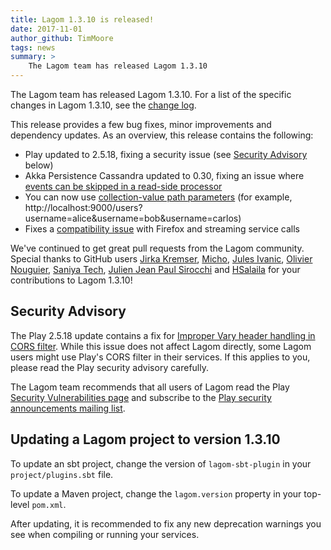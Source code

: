 ```yaml
---
title: Lagom 1.3.10 is released!
date: 2017-11-01
author_github: TimMoore
tags: news
summary: >
    The Lagom team has released Lagom 1.3.10
---
```


The Lagom team has released Lagom 1.3.10. For a list of the specific changes in Lagom 1.3.10, see the [change log](/changelog-1.3.x.html).

This release provides a few bug fixes, minor improvements and dependency updates. As an overview, this release contains the following:

- Play updated to 2.5.18, fixing a security issue (see [Security Advisory](#security-advisory) below)
- Akka Persistence Cassandra updated to 0.30, fixing an issue where [events can be skipped in a read-side processor](https://github.com/lagom/lagom/issues/1032)
- You can now use [collection-value path parameters](https://github.com/lagom/lagom/issues/643) (for example, http://localhost:9000/users?username=alice&username=bob&username=carlos)
- Fixes a [compatibility issue](https://github.com/lagom/lagom/issues/1018) with Firefox and streaming service calls


We've continued to get great pull requests from the Lagom community. Special thanks to GitHub users [Jirka Kremser](https://github.com/Jiri-Kremser), [Micho](https://github.com/micho10), [Jules Ivanic](https://github.com/guizmaii), [Olivier Nouguier](https://github.com/cheleb), [Saniya Tech](https://github.com/saniyatech), [Julien Jean Paul Sirocchi](https://github.com/sirocchj) and [HSalaila](https://github.com/HSalaila) for your contributions to Lagom 1.3.10!

## Security Advisory

The Play 2.5.18 update contains a fix for [Improper Vary header handling in CORS filter](https://www.playframework.com/security/vulnerability/20171005-CorsVaryHeader). While this issue does not affect Lagom directly, some Lagom users might use Play's CORS filter in their services. If this applies to you, please read the Play security advisory carefully.

The Lagom team recommends that all users of Lagom read the Play [Security Vulnerabilities page](https://www.playframework.com/security/vulnerability) and subscribe to the [Play security announcements mailing list](https://groups.google.com/forum/#!forum/play-framework-security).

## Updating a Lagom project to version 1.3.10

To update an sbt project, change the version of `lagom-sbt-plugin` in your `project/plugins.sbt` file.

To update a Maven project, change the `lagom.version` property in your top-level `pom.xml`.

After updating, it is recommended to fix any new deprecation warnings you see when compiling or running your services.

